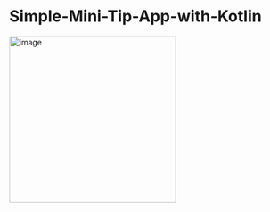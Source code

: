 # Simple-Mini-Tip-App-with-Kotlin

<img width="299" alt="image" src="https://user-images.githubusercontent.com/89829761/220992120-4a5233a4-e1e4-4e3a-be97-09c87b8165e4.png">

